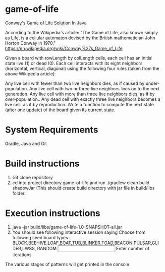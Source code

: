 # game-of-life

Conway's Game of Life Solution In Java

According to the Wikipedia's article: "The Game of Life, also known simply as Life, is a cellular automaton devised by the British mathematician John Horton Conway in 1970." https://en.wikipedia.org/wiki/Conway%27s_Game_of_Life

Given a board with rowLength by colLength cells, each cell has an initial state live (1) or dead (0). Each cell interacts with its eight neighbors (horizontal, vertical, diagonal) using the following four rules (taken from the above Wikipedia article):

Any live cell with fewer than two live neighbors dies, as if caused by under-population.
Any live cell with two or three live neighbors lives on to the next generation.
Any live cell with more than three live neighbors dies, as if by over-population..
Any dead cell with exactly three live neighbors becomes a live cell, as if by reproduction.
Write a function to compute the next state (after one update) of the board given its current state.

# System Requirements
Gradle, Java and Git 

# Build instructions
1. Git clone repository
2. cd into project directory game-of-life and run ./gradlew clean build shadowJar (This should create build directory with jar file in build/libs folder.

# Execution instructions
1. java -jar build/libs/game-of-life-1.0-SNAPSHOT-all.jar 
2. You should see following interactive session saying 
Choose from following seed board types :
BLOCK,BEEHIVE,LOAF,BOAT,TUB,BLINKER,TOAD,BEACON,PULSAR,GLIDER,LWSS, RANDOM 
<Input any of the patterns><PRESS ENTER>
Enter number of iterations
<Enter number of stages of Lifecycle you would like to see><PRESS ENTER>

The various stages of patterns will get printed in the console


